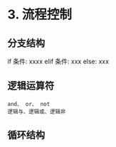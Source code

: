 # 3. 流程控制

## 分支结构

if 条件:
	xxxx
elif 条件:
	xxx
else:
	xxx


## 逻辑运算符
	and、 or、 not
	逻辑与、逻辑或、逻辑非

## 循环结构
